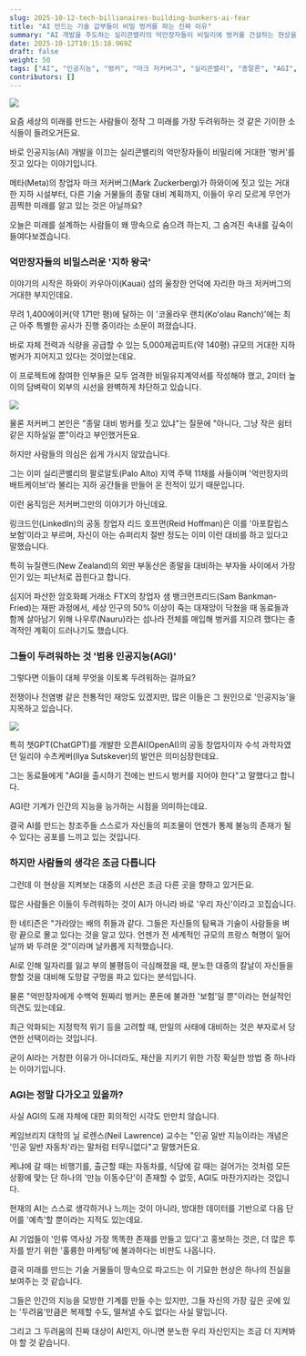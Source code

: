 ```yaml
---
slug: 2025-10-12-tech-billionaires-building-bunkers-ai-fear
title: "AI 만드는 기술 갑부들이 비밀 벙커를 파는 진짜 이유"
summary: "AI 개발을 주도하는 실리콘밸리의 억만장자들이 비밀리에 벙커를 건설하는 현상을 파헤칩니다. 이들이 정말 인공지능의 반란을 두려워하는 것인지, 아니면 다른 숨겨진 이유가 있는지 알아봅니다."
date: 2025-10-12T10:15:18.969Z
draft: false
weight: 50
tags: ["AI", "인공지능", "벙커", "마크 저커버그", "실리콘밸리", "종말론", "AGI", "범용 인공지능"]
contributors: []
---
```


![](https://blogger.googleusercontent.com/img/a/AVvXsEhEeHIHoMoDXxNWhLEMKdDTUQwQSOaWHZkeUE7XaVB7voT9qLTBx7mr7FURVcbvtWv-cwtuYIRGN956ybW-n3id82ndtuguWF2V9YKvl86UcYqnW3_Wc4ZFYlfOW4Dto_hSNx0esALi6LqeHCF0jq7WmEqwHQpNc2p4QWa1hpJmy-oqNfPcUyE_dCilqPc=s16000)

요즘 세상의 미래를 만드는 사람들이 정작 그 미래를 가장 두려워하는 것 같은 기이한 소식들이 들려오거든요.

바로 인공지능(AI) 개발을 이끄는 실리콘밸리의 억만장자들이 비밀리에 거대한 '벙커'를 짓고 있다는 이야기입니다.

메타(Meta)의 창업자 마크 저커버그(Mark Zuckerberg)가 하와이에 짓고 있는 거대한 지하 시설부터, 다른 기술 거물들의 종말 대비 계획까지, 이들이 우리 모르게 무언가 끔찍한 미래를 알고 있는 것은 아닐까요?

오늘은 미래를 설계하는 사람들이 왜 땅속으로 숨으려 하는지, 그 숨겨진 속내를 깊숙이 들여다보겠습니다.

### 억만장자들의 비밀스러운 '지하 왕국'

이야기의 시작은 하와이 카우아이(Kauai) 섬의 울창한 언덕에 자리한 마크 저커버그의 거대한 부지인데요.

무려 1,400에이커(약 171만 평)에 달하는 이 '코올라우 랜치(Koʻolau Ranch)'에는 최근 아주 특별한 공사가 진행 중이라는 소문이 퍼졌습니다.

바로 자체 전력과 식량을 공급할 수 있는 5,000제곱피트(약 140평) 규모의 거대한 지하 벙커가 지어지고 있다는 것이었는데요.

이 프로젝트에 참여한 인부들은 모두 엄격한 비밀유지계약서를 작성해야 했고, 2미터 높이의 담벼락이 외부의 시선을 완벽하게 차단하고 있습니다.

![](https://blogger.googleusercontent.com/img/a/AVvXsEjtFlaj0WUZleYctQxaErxEnwf4t3Z0jxOxR7019zophQm_ShKAUb03zxqI35ROQ2lyV6g4LSvZC6lLSNpuCpz7ywAASqNeTlhr-DPsMOuApjVKCX02mHjeDoxjC2UG3GmbMDY-awdkj7JiqFCIdG9TGsUUfLhFoJfvRD6RRcYyRlU_kqMgCEaZErb9-2Y=s16000)

물론 저커버그 본인은 "종말 대비 벙커를 짓고 있냐"는 질문에 "아니다, 그냥 작은 쉼터 같은 지하실일 뿐"이라고 부인했거든요.

하지만 사람들의 의심은 쉽게 가시지 않았습니다.

그는 이미 실리콘밸리의 팔로알토(Palo Alto) 지역 주택 11채를 사들이며 '억만장자의 배트케이브'라 불리는 지하 공간들을 만들어 온 전적이 있기 때문입니다.

이런 움직임은 저커버그만의 이야기가 아닌데요.

링크드인(LinkedIn)의 공동 창업자 리드 호프먼(Reid Hoffman)은 이를 '아포칼립스 보험'이라고 부르며, 자신이 아는 슈퍼리치 절반 정도는 이미 이런 대비를 하고 있다고 말했습니다.

특히 뉴질랜드(New Zealand)의 외딴 부동산은 종말을 대비하는 부자들 사이에서 가장 인기 있는 피난처로 꼽힌다고 합니다.

심지어 파산한 암호화폐 거래소 FTX의 창업자 샘 뱅크먼프리드(Sam Bankman-Fried)는 재판 과정에서, 세상 인구의 50% 이상이 죽는 대재앙이 닥쳤을 때 동료들과 함께 살아남기 위해 나우루(Nauru)라는 섬나라 전체를 매입해 벙커를 지으려 했다는 충격적인 계획이 드러나기도 했습니다.

### 그들이 두려워하는 것 '범용 인공지능(AGI)'

그렇다면 이들이 대체 무엇을 이토록 두려워하는 걸까요?

전쟁이나 전염병 같은 전통적인 재앙도 있겠지만, 많은 이들은 그 원인으로 '인공지능'을 지목하고 있습니다.

![](https://blogger.googleusercontent.com/img/a/AVvXsEjrPcncaIBaNpqwQIt0_4KvykBg43jbVekzRpw1A34Q16C56QhSfpakSomvWRdWkvBbOshR0Nfp4BJh2pSAkRJFhU911Jp2ymxy4BQuk8eQOYg7wM39qdaZnPaOftoNLu6NQhMFoacPr9-wOELNnYKoHE4OMtCgsm2o4k5WdQXrGD8yIm5EXj9UzMXnuf0=s16000)

특히 챗GPT(ChatGPT)를 개발한 오픈AI(OpenAI)의 공동 창업자이자 수석 과학자였던 일리야 수츠케버(Ilya Sutskever)의 발언은 의미심장한데요.

그는 동료들에게 "AGI을 출시하기 전에는 반드시 벙커를 지어야 한다"고 말했다고 합니다.

AGI란 기계가 인간의 지능을 능가하는 시점을 의미하는데요.

결국 AI를 만드는 창조주들 스스로가 자신들의 피조물이 언젠가 통제 불능의 존재가 될 수 있다는 공포를 느끼고 있는 것입니다.

### 하지만 사람들의 생각은 조금 다릅니다

그런데 이 현상을 지켜보는 대중의 시선은 조금 다른 곳을 향하고 있거든요.

많은 사람들은 이들이 두려워하는 것이 AI가 아니라 바로 '우리 자신'이라고 꼬집습니다.

한 네티즌은 "가라앉는 배의 쥐들과 같다. 그들은 자신들의 탐욕과 기술이 사람들을 벼랑 끝으로 몰고 있다는 것을 알고 있다. 언젠가 전 세계적인 규모의 프랑스 혁명이 일어날까 봐 두려운 것"이라며 날카롭게 지적했습니다.

AI로 인해 일자리를 잃고 부의 불평등이 극심해졌을 때, 분노한 대중의 칼날이 자신들을 향할 것을 대비해 도망갈 구멍을 파고 있다는 분석입니다.

물론 "억만장자에게 수백억 원짜리 벙커는 푼돈에 불과한 '보험'일 뿐"이라는 현실적인 의견도 있는데요.

최근 악화되는 지정학적 위기 등을 고려할 때, 만일의 사태에 대비하는 것은 부자로서 당연한 선택이라는 것입니다.

굳이 AI라는 거창한 이유가 아니더라도, 재산을 지키기 위한 가장 확실한 방법 중 하나라는 이야기입니다.

### AGI는 정말 다가오고 있을까?

사실 AGI의 도래 자체에 대한 회의적인 시각도 만만치 않습니다.

케임브리지 대학의 닐 로렌스(Neil Lawrence) 교수는 "인공 일반 지능이라는 개념은 '인공 일반 자동차'라는 말처럼 터무니없다"고 말했거든요.

케냐에 갈 때는 비행기를, 출근할 때는 자동차를, 식당에 갈 때는 걸어가는 것처럼 모든 상황에 맞는 단 하나의 '만능 이동수단'이 존재할 수 없듯, AGI도 마찬가지라는 것입니다.

현재의 AI는 스스로 생각하거나 느끼는 것이 아니라, 방대한 데이터를 기반으로 다음 단어를 '예측'할 뿐이라는 지적도 있는데요.

AI 기업들이 '인류 역사상 가장 똑똑한 존재를 만들고 있다'고 홍보하는 것은, 더 많은 투자를 받기 위한 '훌륭한 마케팅'에 불과하다는 비판도 나옵니다.

결국 미래를 만드는 기술 거물들이 땅속으로 파고드는 이 기묘한 현상은 하나의 진실을 보여주는 것 같습니다.

그들은 인간의 지능을 모방한 기계를 만들 수는 있지만, 그들 자신의 가장 깊은 곳에 있는 '두려움'만큼은 복제할 수도, 떨쳐낼 수도 없다는 사실 말입니다.

그리고 그 두려움의 진짜 대상이 AI인지, 아니면 분노한 우리 자신인지는 조금 더 지켜봐야 할 것 같습니다.
